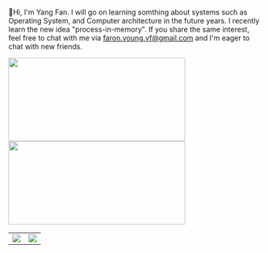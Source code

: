 ###

👋Hi, I'm Yang Fan. I will go on learning somthing about systems such as Operating System, and Computer architecture in the future years. 
I recently learn the new idea "process-in-memory".
If you share the same interest, feel free to chat with me via <faron.young.yf@gmail.com> and I'm eager to chat with new friends.

<div>
 <img width="350px" height="165px" src="https://github-readme-stats.vercel.app/api?username=XDUFanYang">
 <img width="350px" height="165px" src="https://github-readme-stats.vercel.app/api/top-langs/?username=XDUFanYang">
</div>

<table><tr>
<td><img src="https://github-readme-stats.vercel.app/api?username=XDUFanYang" border=0></td>
<td><img src="https://github-readme-stats.vercel.app/api/top-langs/?username=XDUFanYang" border=0></td>
</tr></table>


<!--
**XDUFanYang/XDUFanYang** is a ✨ _special_ ✨ repository because its `README.md` (this file) appears on your GitHub profile.

Here are some ideas to get you started:

- 🔭 I’m currently working on ...
- 🌱 I’m currently learning ...
- 👯 I’m looking to collaborate on ...
- 🤔 I’m looking for help with ...
- 💬 Ask me about ...
- 📫 How to reach me: ...
- 😄 Pronouns: ...
- ⚡ Fun fact: ...
-->
